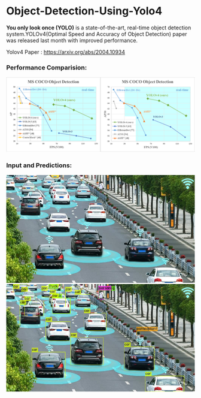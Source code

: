 # Object-Detection-Using-Yolo4

**You only look once (YOLO)** is a state-of-the-art, real-time object detection system.YOLOv4(Optimal Speed and Accuracy of Object Detection) paper was released last month with improved performance.

Yolov4 Paper : https://arxiv.org/abs/2004.10934

### Performance Comparision:

![Performance Comparision](https://github.com/VinishUchiha/Object-Detection-Using-Yolo4/blob/master/data/yolo.png)

### Input and Predictions:

![Input](https://github.com/VinishUchiha/Object-Detection-Using-Yolo4/blob/master/data/AI_traffic_management-1000x570.jpg)
![Prediction](https://github.com/VinishUchiha/Object-Detection-Using-Yolo4/blob/master/results/predictions.jpg)
